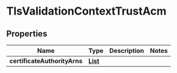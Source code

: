 

# TlsValidationContextTrustAcm


## Properties

| Name | Type | Description | Notes |
|------------ | ------------- | ------------- | -------------|
|**certificateAuthorityArns** | [**List**](List.md) |  |  |




